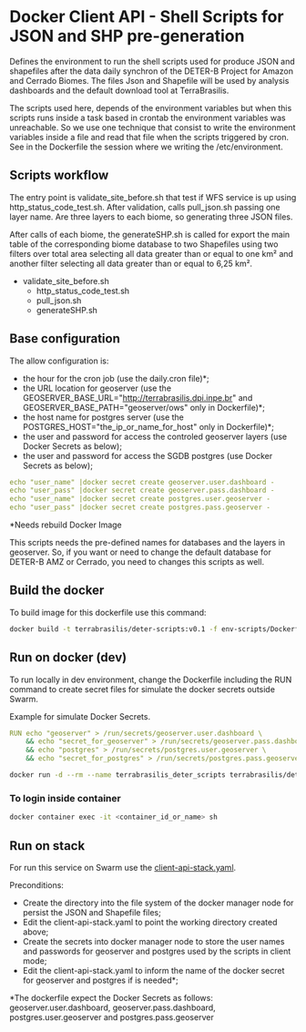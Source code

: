 # Docker Client API - Shell Scripts for JSON and SHP pre-generation

Defines the environment to run the shell scripts used for produce JSON and shapefiles  after the data daily synchron of the DETER-B Project for Amazon and Cerrado Biomes. The files Json and Shapefile will be used by analysis dashboards and the default download tool at TerraBrasilis.

The scripts used here, depends of the environment variables but when this scripts runs inside a task based in crontab the environment variables was unreachable.
So we use one technique that consist to write the environment variables inside a file and read that file when the scripts triggered by cron. See in the Dockerfile the session where we writing the /etc/environment.

## Scripts workflow

The entry point is validate_site_before.sh that test if WFS service is up using http_status_code_test.sh. After validation, calls pull_json.sh passing one layer name. Are three layers to each biome, so generating three JSON files.

After calls of each biome, the generateSHP.sh is called for export the main table of the corresponding biome database to two Shapefiles using two filters over total area selecting all data greater than or equal to one km² and another filter selecting all data  greater than or equal to 6,25 km².

- validate_site_before.sh
  - http_status_code_test.sh
  - pull_json.sh
  - generateSHP.sh

## Base configuration

The allow configuration is:
- the hour for the cron job (use the daily.cron file)*;
- the URL location for geoserver (use the GEOSERVER_BASE_URL="http://terrabrasilis.dpi.inpe.br" and GEOSERVER_BASE_PATH="geoserver/ows" only in Dockerfile)*;
- the host name for postgres server (use the POSTGRES_HOST="the_ip_or_name_for_host" only in Dockerfile)*;
- the user and password for access the controled geoserver layers (use Docker Secrets as below);
- the user and password for access the SGDB postgres (use Docker Secrets as below);

```yaml
echo "user_name" |docker secret create geoserver.user.dashboard -
echo "user_pass" |docker secret create geoserver.pass.dashboard -
echo "user_name" |docker secret create postgres.user.geoserver -
echo "user_pass" |docker secret create postgres.pass.geoserver -
```

*Needs rebuild Docker Image

This scripts needs the pre-defined names for databases and the layers in geoserver. So, if you want or need to change the default database for DETER-B AMZ or Cerrado, you need to changes this scripts as well.

## Build the docker

To build image for this dockerfile use this command:

```bash
docker build -t terrabrasilis/deter-scripts:v0.1 -f env-scripts/Dockerfile --no-cache .
```

## Run on docker (dev)

To run locally in dev environment, change the Dockerfile including the RUN command to create secret files for simulate the docker secrets outside Swarm.

Example for simulate Docker Secrets.
```yaml
RUN echo "geoserver" > /run/secrets/geoserver.user.dashboard \
    && echo "secret_for_geoserver" > /run/secrets/geoserver.pass.dashboard \
    && echo "postgres" > /run/secrets/postgres.user.geoserver \
    && echo "secret_for_postgres" > /run/secrets/postgres.pass.geoserver
```

```bash
docker run -d --rm --name terrabrasilis_deter_scripts terrabrasilis/deter-scripts:v0.1
```

### To login inside container

```bash
docker container exec -it <container_id_or_name> sh
```

## Run on stack

For run this service on Swarm use the [client-api-stack.yaml](https://github.com/Terrabrasilis/docker-stacks/blob/master/deter-sync/client-api-stack.yaml).

Preconditions:
- Create the directory into the file system of the docker manager node for persist the JSON and Shapefile files;
- Edit the client-api-stack.yaml to point the working directory created above;
- Create the secrets into docker manager node to store the user names and passwords for geoserver and postgres used by the scripts in client mode;
- Edit the client-api-stack.yaml to inform the name of the docker secret for geoserver and postgres if is needed*;

*The dockerfile expect the Docker Secrets as follows: geoserver.user.dashboard, geoserver.pass.dashboard, postgres.user.geoserver and postgres.pass.geoserver
